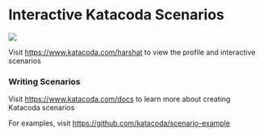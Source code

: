# Interactive Katacoda Scenarios

[![](http://shields.katacoda.com/katacoda/harshat/count.svg)](https://www.katacoda.com/harshat "Get your profile on Katacoda.com")

Visit https://www.katacoda.com/harshat to view the profile and interactive scenarios

### Writing Scenarios
Visit https://www.katacoda.com/docs to learn more about creating Katacoda scenarios

For examples, visit https://github.com/katacoda/scenario-example
